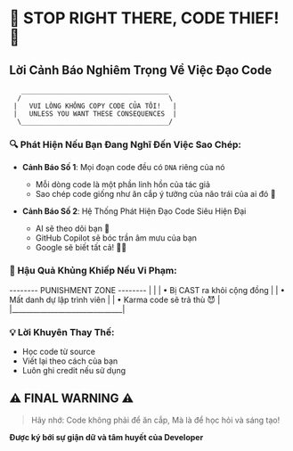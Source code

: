 # 🚫 STOP RIGHT THERE, CODE THIEF! 🚨

## Lời Cảnh Báo Nghiêm Trọng Về Việc Đạo Code

```
   _____________________________________
  /                                     \
 |   VUI LÒNG KHÔNG COPY CODE CỦA TÔI!   |
 |   UNLESS YOU WANT THESE CONSEQUENCES  |
  \_____________________________________/
```

### 🔍 Phát Hiện Nếu Bạn Đang Nghĩ Đến Việc Sao Chép:

- **Cảnh Báo Số 1**: Mọi đoạn code đều có `DNA` riêng của nó
  - Mỗi dòng code là một phần linh hồn của tác giả
  - Sao chép code giống như ăn cắp ý tưởng của não trái của ai đó 🧠

- **Cảnh Báo Số 2**: Hệ Thống Phát Hiện Đạo Code Siêu Hiện Đại
  - AI sẽ theo dõi bạn 👀
  - GitHub Copilot sẽ bóc trần âm mưu của bạn
  - Google sẽ biết tất cả! 🕵️‍♀️

### 🚧 Hậu Quả Khủng Khiếp Nếu Vi Phạm:

-------- PUNISHMENT ZONE --------
|                               |
| • Bị CAST ra khỏi cộng đồng  |
| • Mất danh dự lập trình viên |
| • Karma code sẽ trả thù 😈   |
|_______________________________|

### 💡 Lời Khuyên Thay Thế:

- Học code từ source
- Viết lại theo cách của bạn
- Luôn ghi credit nếu sử dụng

## ⚠️ FINAL WARNING ⚠️

> Hãy nhớ: Code không phải để ăn cắp, 
> Mà là để học hỏi và sáng tạo! 

**Được ký bới sự giận dữ và tâm huyết của Developer**
